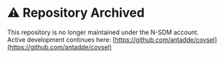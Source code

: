 # ⚠️ Repository Archived
This repository is no longer maintained under the N-SDM account.  
Active development continues here: [https://github.com/antadde/covsel](https://github.com/antadde/covsel)
